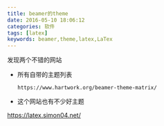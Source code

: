 ```yaml
---
title: beamer的theme
date: 2016-05-10 18:06:12
categories: 软件
tags: [latex]
keywords: beamer,theme,latex,LaTex
---
```


发现两个不错的网站

* 所有自带的主题列表

      https://www.hartwork.org/beamer-theme-matrix/

* 这个网站也有不少好主题

 https://latex.simon04.net/